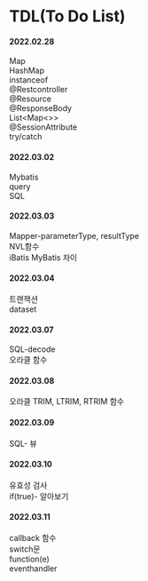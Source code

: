 # TDL(To Do List)

#### 2022.02.28  
Map  
HashMap  
instanceof  
@Restcontroller  
@Resource  
@ResponseBody  
List<Map<>>  
@SessionAttribute  
try/catch

#### 2022.03.02
Mybatis  
query  
SQL  


#### 2022.03.03  
Mapper-parameterType, resultType  
NVL함수  
iBatis MyBatis 차이  

#### 2022.03.04  
트랜잭션   
dataset  

#### 2022.03.07  
SQL-decode  
오라클 함수

#### 2022.03.08  
오라클 TRIM, LTRIM, RTRIM 함수

#### 2022.03.09  
SQL- 뷰

#### 2022.03.10
유효성 검사  
if(true)- 알아보기  

#### 2022.03.11
callback 함수  
switch문  
function(e)  
eventhandler



